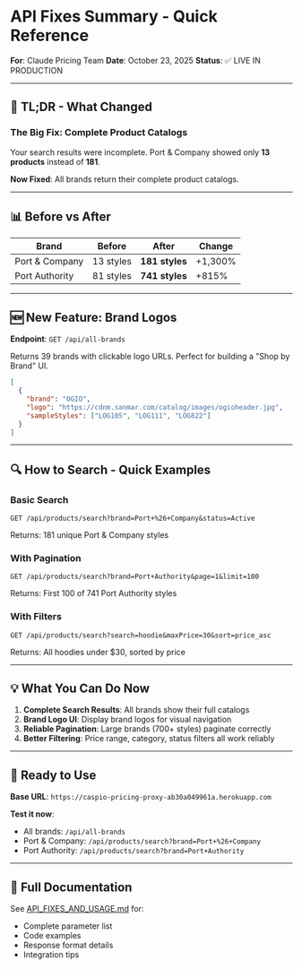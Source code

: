 # API Fixes Summary - Quick Reference

**For**: Claude Pricing Team
**Date**: October 23, 2025
**Status**: ✅ LIVE IN PRODUCTION

---

## 🎉 TL;DR - What Changed

### The Big Fix: Complete Product Catalogs
Your search results were incomplete. Port & Company showed only **13 products** instead of **181**.

**Now Fixed**: All brands return their complete product catalogs.

---

## 📊 Before vs After

| Brand | Before | After | Change |
|-------|--------|-------|--------|
| Port & Company | 13 styles | **181 styles** | +1,300% |
| Port Authority | 81 styles | **741 styles** | +815% |

---

## 🆕 New Feature: Brand Logos

**Endpoint**: `GET /api/all-brands`

Returns 39 brands with clickable logo URLs. Perfect for building a "Shop by Brand" UI.

```json
[
  {
    "brand": "OGIO",
    "logo": "https://cdnm.sanmar.com/catalog/images/ogioheader.jpg",
    "sampleStyles": ["LOG105", "LOG111", "LOG822"]
  }
]
```

---

## 🔍 How to Search - Quick Examples

### Basic Search
```
GET /api/products/search?brand=Port+%26+Company&status=Active
```
Returns: 181 unique Port & Company styles

### With Pagination
```
GET /api/products/search?brand=Port+Authority&page=1&limit=100
```
Returns: First 100 of 741 Port Authority styles

### With Filters
```
GET /api/products/search?search=hoodie&maxPrice=30&sort=price_asc
```
Returns: All hoodies under $30, sorted by price

---

## 💡 What You Can Do Now

1. **Complete Search Results**: All brands show their full catalogs
2. **Brand Logo UI**: Display brand logos for visual navigation
3. **Reliable Pagination**: Large brands (700+ styles) paginate correctly
4. **Better Filtering**: Price range, category, status filters all work reliably

---

## 🚀 Ready to Use

**Base URL**: `https://caspio-pricing-proxy-ab30a049961a.herokuapp.com`

**Test it now**:
- All brands: `/api/all-brands`
- Port & Company: `/api/products/search?brand=Port+%26+Company`
- Port Authority: `/api/products/search?brand=Port+Authority`

---

## 📖 Full Documentation

See [API_FIXES_AND_USAGE.md](API_FIXES_AND_USAGE.md) for:
- Complete parameter list
- Code examples
- Response format details
- Integration tips

